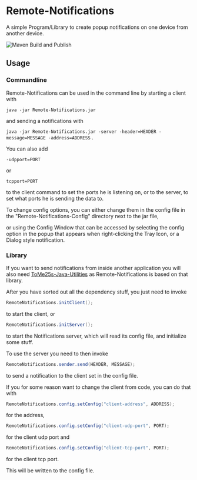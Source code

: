 # Remote-Notifications
A simple Program/Library to create popup notifications on one device from another device.

![Maven Build and Publish](https://github.com/ToMe25/Remote-Notifications/workflows/Maven%20Build%20and%20Publish/badge.svg)

## Usage
### Commandline
Remote-Notifications can be used in the command line by starting a client with

`java -jar Remote-Notifications.jar`

and sending a notifications with

`java -jar Remote-Notifications.jar -server -header=HEADER -message=MESSAGE -address=ADDRESS`
.

You can also add

`-udpport=PORT`

or

`tcpport=PORT`

to the client command to set the ports he is listening on, or to the server, to set what ports he is sending the data to.

To change config options, you can either change them in the config file in the "Remote-Notifications-Config" directory next to the jar file,

or using the Config Window that can be accessed by selecting the config option in the popup that appears when right-clicking the Tray Icon, or a Dialog style notification.

### Library
If you want to send notifications from inside another application you will also need [ToMe25s-Java-Utilities](https://github.com/ToMe25/ToMe25s-Java-Utilities) as Remote-Notifications is based on that library.

After you have sorted out all the dependency stuff, you just need to invoke
```java
RemoteNotifications.initClient();
```
to start the client, or
```java
RemoteNotifications.initServer();
```
to start the Notifications server, which will read its config file, and initialize some stuff.

To use the server you need to then invoke
```java
RemoteNotifications.sender.send(HEADER, MESSAGE);
```
to send a notification to the client set in the config file.

If you for some reason want to change the client from code, you can do that with
```java
RemoteNotifications.config.setConfig("client-address", ADDRESS);
```
for the address,
```java
RemoteNotifications.config.setConfig("client-udp-port", PORT);
```
for the client udp port and
```java
RemoteNotifications.config.setConfig("client-tcp-port", PORT);
```
for the client tcp port.

This will be written to the config file.
